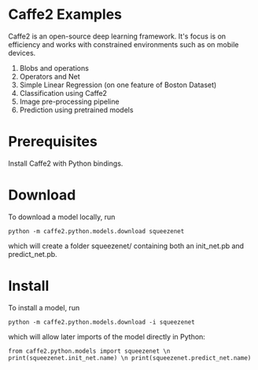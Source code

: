# Caffe2 Examples

Caffe2 is an open-source deep learning framework. It's focus is on efficiency and works with constrained environments such as on mobile devices.

1. Blobs and operations
2. Operators and Net
3. Simple Linear Regression (on one feature of Boston Dataset)
4. Classification using Caffe2
5. Image pre-processing pipeline
6. Prediction using pretrained models


# Prerequisites

Install Caffe2 with Python bindings.


# Download

To download a model locally, run

`python -m caffe2.python.models.download squeezenet`

which will create a folder squeezenet/ containing both an init_net.pb and predict_net.pb.

# Install

To install a model, run

`python -m caffe2.python.models.download -i squeezenet`

which will allow later imports of the model directly in Python:

`from caffe2.python.models import squeezenet \n
 print(squeezenet.init_net.name) \n
 print(squeezenet.predict_net.name)
`

